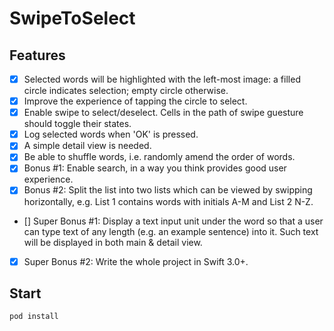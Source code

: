 # SwipeToSelect

## Features

- [x] Selected words will be highlighted with the left-most image: a filled circle indicates selection; empty circle otherwise.
- [x] Improve the experience of tapping the circle to select.
- [x] Enable swipe to select/deselect. Cells in the path of swipe guesture should toggle their states.
- [x] Log selected words when 'OK' is pressed.
- [x] A simple detail view is needed.
- [x] Be able to shuffle words, i.e. randomly amend the order of words.
- [x] Bonus #1: Enable search, in a way you think provides good user experience.
- [x] Bonus #2: Split the list into two lists which can be viewed by swipping horizontally, e.g. List 1 contains words with initials A-M and List 2 N-Z.
- [] Super Bonus #1: Display a text input unit under the word so that a user can type text of any length (e.g. an example sentence) into it. Such text will be displayed in both main & detail view.
- [x] Super Bonus #2: Write the whole project in Swift 3.0+.

## Start

```
pod install
```
